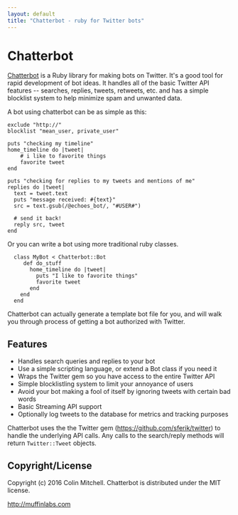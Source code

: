 ```yaml
---
layout: default
title: "Chatterbot - ruby for Twitter bots"
---
```


Chatterbot
===========

[Chatterbot](https://github.com/muffinista/chatterbot) is a Ruby
library for making bots on Twitter. It's a good tool for rapid
development of bot ideas. It handles all of the basic Twitter API
features -- searches, replies, tweets, retweets, etc. and has a simple
blocklist system to help minimize spam and unwanted data.

A bot using chatterbot can be as simple as this:

```
exclude "http://"
blocklist "mean_user, private_user"

puts "checking my timeline"
home_timeline do |tweet|
    # i like to favorite things
    favorite tweet
end

puts "checking for replies to my tweets and mentions of me"
replies do |tweet|
  text = tweet.text
  puts "message received: #{text}"
  src = text.gsub(/@echoes_bot/, "#USER#")  

  # send it back!
  reply src, tweet
end
```

Or you can write a bot using more traditional ruby classes.

```
  class MyBot < Chatterbot::Bot
     def do_stuff
       home_timeline do |tweet|
         puts "I like to favorite things"
         favorite tweet
       end
    end
  end
```


Chatterbot can actually generate a template bot file for you, and will
walk you through process of getting a bot authorized with Twitter.


Features
--------
* Handles search queries and replies to your bot
* Use a simple scripting language, or extend a Bot class if you need it
* Wraps the Twitter gem so you have access to the entire Twitter API
* Simple blocklistling system to limit your annoyance of users
* Avoid your bot making a fool of itself by ignoring tweets with
  certain bad words
* Basic Streaming API support
* Optionally log tweets to the database for metrics and tracking purposes


Chatterbot uses the the Twitter gem
(https://github.com/sferik/twitter) to handle the underlying API
calls. Any calls to the search/reply methods will return
`Twitter::Tweet` objects.


Copyright/License
-----------------

Copyright (c) 2016 Colin Mitchell. Chatterbot is distributed under the
MIT license.


http://muffinlabs.com

